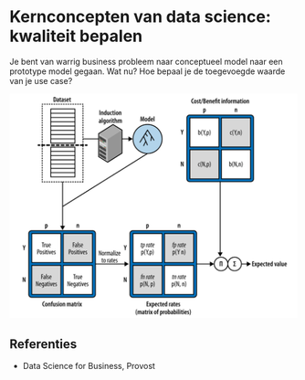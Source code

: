 # Kernconcepten van data science: kwaliteit bepalen

Je bent van warrig business probleem naar conceptueel model naar een prototype model gegaan. Wat nu? Hoe bepaal je de toegevoegde waarde van je use case?

![ev](/ev.png)

## Referenties

- Data Science for Business, Provost